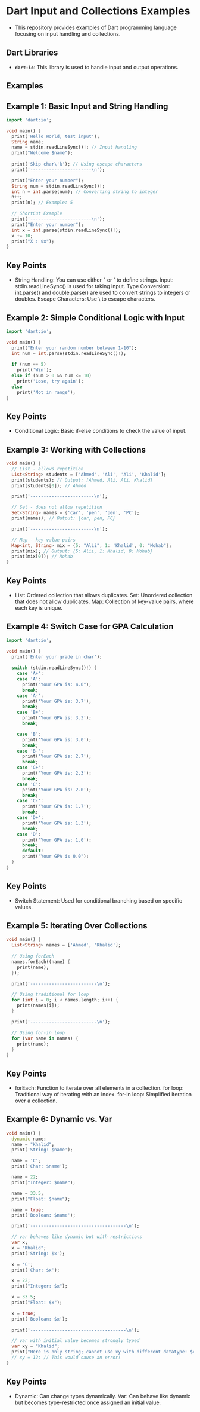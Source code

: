 # Dart Input and Collections Examples

- This repository provides examples of Dart programming language focusing on input handling and collections.

## Dart Libraries
- **`dart:io`**: This library is used to handle input and output operations.

## Examples

## Example 1: Basic Input and String Handling

```dart
import 'dart:io';

void main() {
  print('Hello World, test input');
  String name;
  name = stdin.readLineSync()!; // Input handling
  print("Welcome $name");
  
  print('Skip char\'k'); // Using escape characters
  print('-----------------------\n');

  print("Enter your number");
  String num = stdin.readLineSync()!;
  int n = int.parse(num); // Converting string to integer
  n++;
  print(n); // Example: 5

  // ShortCut Example
  print('-----------------------\n');
  print("Enter your number");
  int x = int.parse(stdin.readLineSync()!);
  x += 10;
  print("X : $x");
}
```
## Key Points
- String Handling: You can use either " or ' to define strings.
Input: stdin.readLineSync() is used for taking input.
Type Conversion: int.parse() and double.parse() are used to convert strings to integers or doubles.
Escape Characters: Use \ to escape characters.

## Example 2: Simple Conditional Logic with Input
```dart
import 'dart:io';

void main() {
  print("Enter your random number between 1-10");
  int num = int.parse(stdin.readLineSync()!);
  
  if (num == 5)
    print('Win');
  else if (num > 0 && num <= 10)
    print('Lose, try again');
  else
    print('Not in range');
}
```
## Key Points
- Conditional Logic: Basic if-else conditions to check the value of input.

## Example 3: Working with Collections
```dart
void main() {
  // List - allows repetition
  List<String> students = ['Ahmed', 'Ali', 'Ali', 'Khalid'];
  print(students); // Output: [Ahmed, Ali, Ali, Khalid]
  print(students[0]); // Ahmed

  print('------------------------\n');

  // Set - does not allow repetition
  Set<String> names = {'car', 'pen', 'pen', 'PC'};
  print(names); // Output: {car, pen, PC}

  print('------------------------\n');

  // Map - key-value pairs
  Map<int, String> mix = {5: "Alii", 1: 'Khalid', 0: "Mohab"};
  print(mix); // Output: {5: Alii, 1: Khalid, 0: Mohab}
  print(mix[0]); // Mohab
}
```
## Key Points
- List: Ordered collection that allows duplicates.
Set: Unordered collection that does not allow duplicates.
Map: Collection of key-value pairs, where each key is unique.

## Example 4: Switch Case for GPA Calculation
```dart
import 'dart:io';

void main() {
  print('Enter your grade in char');
  
  switch (stdin.readLineSync()!) {
    case 'A+':
    case 'A':
      print("Your GPA is: 4.0");
      break;
    case 'A-':
      print('Your GPA is: 3.7');
      break;
    case 'B+':
      print('Your GPA is: 3.3');
      break;

    case 'B':
      print('Your GPA is: 3.0');
      break;
    case 'B-':
      print('Your GPA is: 2.7');
      break;
    case 'C+':
      print('Your GPA is: 2.3');
      break;
    case 'C':
      print('Your GPA is: 2.0');
      break;
    case 'C-':
      print('Your GPA is: 1.7');
      break;
    case 'D+':
      print('Your GPA is: 1.3');
      break;
    case 'D':
      print('Your GPA is: 1.0');
      break;
      default:
      print("Your GPA is 0.0");
  }
}
```
## Key Points
- Switch Statement: Used for conditional branching based on specific values.

## Example 5: Iterating Over Collections
```dart
void main() {
  List<String> names = ['Ahmed', 'Khalid'];
  
  // Using forEach
  names.forEach((name) {
    print(name);
  });

  print('-------------------------\n');

  // Using traditional for loop
  for (int i = 0; i < names.length; i++) {
    print(names[i]);
  }

  print('-------------------------\n');

  // Using for-in loop
  for (var name in names) {
    print(name);
  }
}
```
## Key Points
- forEach: Function to iterate over all elements in a collection.
for loop: Traditional way of iterating with an index.
for-in loop: Simplified iteration over a collection.

## Example 6: Dynamic vs. Var
```dart
void main() {
  dynamic name;
  name = "Khalid";
  print('String: $name');

  name = 'C';
  print('Char: $name');

  name = 22;
  print("Integer: $name");

  name = 33.5;
  print("Float: $name");

  name = true;
  print('Boolean: $name');

  print('------------------------------------\n');

  // var behaves like dynamic but with restrictions
  var x;
  x = "Khalid";
  print('String: $x');

  x = 'C';
  print('Char: $x');

  x = 22;
  print("Integer: $x");

  x = 33.5;
  print("Float: $x");

  x = true;
  print('Boolean: $x');
  
  print('------------------------------------\n');

  // var with initial value becomes strongly typed
  var xy = "Khalid";
  print("Here is only string; cannot use xy with different datatype: $xy");
  // xy = 12; // This would cause an error!
}
```
## Key Points
- Dynamic: Can change types dynamically.
Var: Can behave like dynamic but becomes type-restricted once assigned an initial value.
